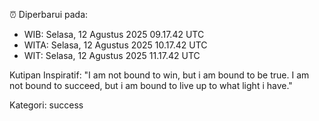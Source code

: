 ⏰ Diperbarui pada:
- WIB: Selasa, 12 Agustus 2025 09.17.42 UTC
- WITA: Selasa, 12 Agustus 2025 10.17.42 UTC
- WIT: Selasa, 12 Agustus 2025 11.17.42 UTC

Kutipan Inspiratif:
"I am not bound to win, but i am bound to be true. I am not bound to succeed, but i am bound to live up to what light i have."


Kategori: success

